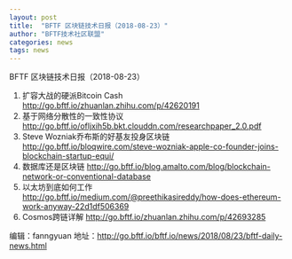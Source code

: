 ```yaml
---
layout: post
title:  "BFTF 区块链技术日报（2018-08-23）"
author: "BFTF技术社区联盟"
categories: news
tags: news
---
```


BFTF 区块链技术日报（2018-08-23）

1. 扩容大战的硬派Bitcoin Cash  <http://go.bftf.io/zhuanlan.zhihu.com/p/42620191>
2. 基于网络分散性的一致性协议 <http://go.bftf.io/ofljxih5b.bkt.clouddn.com/researchpaper_2.0.pdf>
3. Steve Wozniak乔布斯的好基友投身区块链 <http://go.bftf.io/bloqwire.com/steve-wozniak-apple-co-founder-joins-blockchain-startup-equi/>
4. 数据库还是区块链  <http://go.bftf.io/blog.amalto.com/blog/blockchain-network-or-conventional-database>
5. 以太坊到底如何工作 <http://go.bftf.io/medium.com/@preethikasireddy/how-does-ethereum-work-anyway-22d1df506369>
6. Cosmos跨链详解 <http://go.bftf.io/zhuanlan.zhihu.com/p/42693285>

编辑：fanngyuan
地址：<http://go.bftf.io/bftf.io/news/2018/08/23/bftf-daily-news.html>

